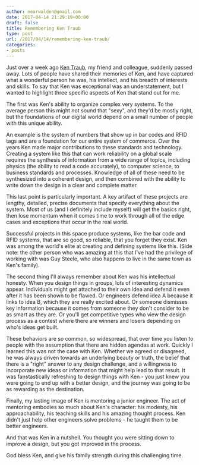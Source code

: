```yaml
---
author: nearwalden@gmail.com
date: 2017-04-14 21:29:19+00:00
draft: false
title: Remembering Ken Traub
type: post
url: /2017/04/14/remembering-ken-traub/
categories:
- posts
---
```


Just over a week ago [Ken Traub](http://www.legacy.com/obituaries/bostonglobe/obituary.aspx?n=ken-r-traub&pid=185025282&fhid=20836), my friend and colleague, suddenly passed away.  Lots of people have shared their memories of Ken, and have captured what a wonderful person he was, his intellect, and his breadth of interests and skills.  To say that Ken was exceptional was an understatement, but I wanted to highlight three specific aspects of Ken that stand out for me.





The first was Ken's ability to organize complex very systems.  To the average person this might not sound that "sexy", and they'd be mostly right, but the foundations of our digital world depend on a small number of people with this unique ability.





An example is the system of numbers that show up in bar codes and RFID tags and are a foundation for our entire system of commerce.  Over the years Ken made major contributions to these standards and technology. Creating a system like this that can work reliability on a global scale requires the synthesis of information from a wide range of topics, including physics (the ability to read a code accurately), to computer science, to business standards and processes.  Knowledge of all of these need to be synthesized into a coherent design, and then combined with the ability to write down the design in a clear and complete matter.





This last point is particularly important.  A key artifact of these projects are lengthy, detailed, precise documents that specify everything about the system.  Most of us (and I definitely include myself) will get the basics right, then lose momentum when it comes time to work through all of the edge cases and exceptions that occur in the real world.





Successful projects in this space produce systems, like the bar code and RFID systems, that are so good, so reliable, that you forget they exist.  Ken was among the world's elite at creating and defining systems like this.  (Side note: the other person who was amazing at this that I've had the privilege of working with was Guy Steele, who also happens to live in the same town as Ken's family).





The second thing I'll always remember about Ken was his intellectual honesty.  When you design things in groups, lots of interesting dynamics appear. Individuals might get attached to their own idea and defend it even after it has been shown to be flawed.  Or engineers defend idea A because it links to idea B, which they are really excited about.  Or someone dismisses key information because it comes from someone they don't consider to be as smart as they are.  Or you'll get competitive types who view the design process as a contest where there are winners and losers depending on who's ideas get built.





These behaviors are so common, so widespread, that over time you listen to people with the assumption that there are hidden agendas at work.  Quickly I learned this was not the case with Ken.  Whether we agreed or disagreed, he was always driven towards an underlying beauty or truth, the belief that there is a "right" answer to any design challenge, and a willingness to incorporate new ideas or information that might help lead to that result. It was fanstastically refreshing to design things with Ken - you just knew you were going to end up with a better design, and the journey was going to be as rewarding as the destination.





Finally, my lasting image of Ken is mentoring a junior engineer.  The act of mentoring embodies so much about Ken's character:  his modesty, his approachability, his teaching skills and his amazing thought process.  Ken didn't just help other engineers solve problems - he taught them to be better engineers.





And that was Ken in a nutshell.  You thought you were sitting down to improve a design, but you got improved in the process.





God bless Ken, and give his family strength during this challenging time.



